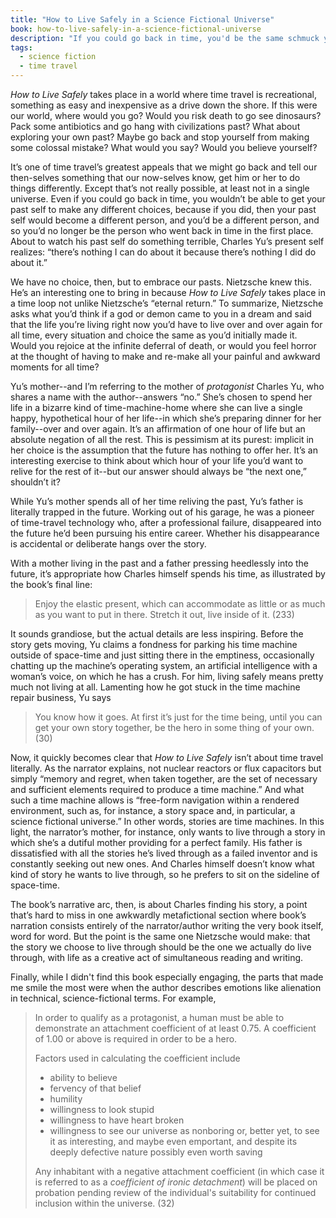 ```yaml
---
title: "How to Live Safely in a Science Fictional Universe"
book: how-to-live-safely-in-a-science-fictional-universe
description: "If you could go back in time, you'd be the same schmuck you've always been, only younger."
tags:
  - science fiction
  - time travel
---
```


*How to Live Safely* takes place in a world where time travel is recreational, something as easy and inexpensive as a drive down the shore. If this were our world, where would you go? Would you risk death to go see dinosaurs? Pack some antibiotics and go hang with civilizations past? What about exploring your own past? Maybe go back and stop yourself from making some colossal mistake? What would you say? Would you believe yourself?

It’s one of time travel’s greatest appeals that we might go back and tell our then-selves something that our now-selves know, get him or her to do things differently. Except that’s not really possible, at least not in a single universe. Even if you could go back in time, you wouldn’t be able to get your past self to make any different choices, because if you did, then your past self would become a different person, and you’d be a different person, and so you’d no longer be the person who went back in time in the first place. About to watch his past self do something terrible, Charles Yu’s present self realizes: “there’s nothing I can do about it because there’s nothing I did do about it.”

We have no choice, then, but to embrace our pasts. Nietzsche knew this. He’s an interesting one to bring in because *How to Live Safely* takes place in a time loop not unlike Nietzsche’s “eternal return.” To summarize, Nietzsche asks what you’d think if a god or demon came to you in a dream and said that the life you’re living right now you’d have to live over and over again for all time, every situation and choice the same as you’d initially made it. Would you rejoice at the infinite deferral of death, or would you feel horror at the thought of having to make and re-make all your painful and awkward moments for all time?

Yu’s mother--and I’m referring to the mother of <em>protagonist</em> Charles Yu, who shares a name with the author--answers “no.” She’s chosen to spend her life in a bizarre kind of time-machine-home where she can live a single happy, hypothetical hour of her life--in which she’s preparing dinner for her family--over and over again. It’s an affirmation of one hour of life but an absolute negation of all the rest. This is pessimism at its purest: implicit in her choice is the assumption that the future has nothing to offer her. It’s an interesting exercise to think about which hour of your life you’d want to relive for the rest of it--but our answer should always be “the next one,” shouldn’t it?

While Yu’s mother spends all of her time reliving the past, Yu’s father is literally trapped in the future. Working out of his garage, he was a pioneer of time-travel technology who, after a professional failure, disappeared into the future he’d been pursuing his entire career. Whether his disappearance is accidental or deliberate hangs over the story.

With a mother living in the past and a father pressing heedlessly into the future, it’s appropriate how Charles himself spends his time, as illustrated by the book’s final line:

> Enjoy the elastic present, which can accommodate as little or as much as you want to put in there. Stretch it out, live inside of it. (233)

It sounds grandiose, but the actual details are less inspiring. Before the story gets moving, Yu claims a fondness for parking his time machine outside of space-time and just sitting there in the emptiness, occasionally chatting up the machine’s operating system, an artificial intelligence with a woman’s voice, on which he has a crush. For him, living safely means pretty much not living at all. Lamenting how he got stuck in the time machine repair business, Yu says

> You know how it goes. At first it’s just for the time being, until you can get your own story together, be the hero in some thing of your own. (30)

Now, it quickly becomes clear that <cite>How to Live Safely</cite> isn’t about time travel literally. As the narrator explains, not nuclear reactors or flux capacitors but simply “memory and regret, when taken together, are the set of necessary and sufficient elements required to produce a time machine.” And what such a time machine allows is “free-form navigation within a rendered environment, such as, for instance, a story space and, in particular, a science fictional universe.” In other words, stories are time machines. In this light, the narrator’s mother, for instance, only wants to live through a story in which she’s a dutiful mother providing for a perfect family. His father is dissatisfied with all the stories he’s lived through as a failed inventor and is constantly seeking out new ones. And Charles himself doesn’t know what kind of story he wants to live through, so he prefers to sit on the sideline of space-time.

The book’s narrative arc, then, is about Charles finding his story, a point that’s hard to miss in one awkwardly metafictional section where book’s narration consists entirely of the narrator/author writing the very book itself, word for word. But the point is the same one Nietzsche would make: that the story we choose to live through should be the one we actually do live through, with life as a creative act of simultaneous reading and writing.

Finally, while I didn't find this book especially engaging, the parts that made me smile the most were when the author describes emotions like alienation in technical, science-fictional terms. For example,

> In order to qualify as a protagonist, a human must be able to demonstrate an attachment coefficient of at least 0.75. A coefficient of 1.00 or above is required in order to be a hero.
>
> Factors used in calculating the coefficient include
>
>  * ability to believe
>  * fervency of that belief
>  * humility
>  * willingness to look stupid
>  * willingness to have heart broken
>  * willingness to see our universe as nonboring or, better yet, to see it as interesting, and maybe even emportant, and despite its deeply defective nature possibly even worth saving
>
> Any inhabitant with a negative attachment coefficient (in which case it is referred to as a <i>coefficient of ironic detachment</i>) will be placed on probation pending review of the individual's suitability for continued inclusion within the universe. (32)